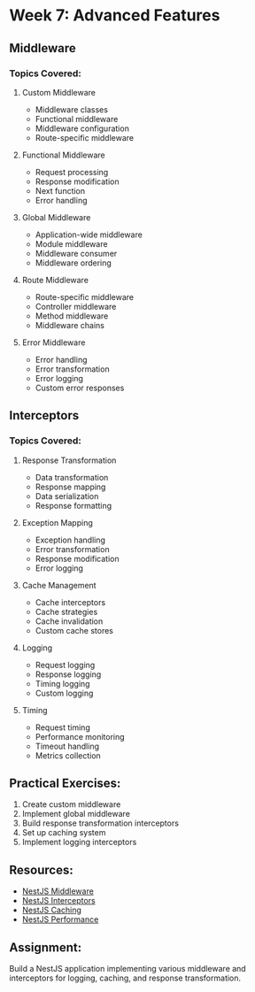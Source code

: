 # Week 7: Advanced Features

## Middleware

### Topics Covered:

1. Custom Middleware

   - Middleware classes
   - Functional middleware
   - Middleware configuration
   - Route-specific middleware

2. Functional Middleware

   - Request processing
   - Response modification
   - Next function
   - Error handling

3. Global Middleware

   - Application-wide middleware
   - Module middleware
   - Middleware consumer
   - Middleware ordering

4. Route Middleware

   - Route-specific middleware
   - Controller middleware
   - Method middleware
   - Middleware chains

5. Error Middleware
   - Error handling
   - Error transformation
   - Error logging
   - Custom error responses

## Interceptors

### Topics Covered:

1. Response Transformation

   - Data transformation
   - Response mapping
   - Data serialization
   - Response formatting

2. Exception Mapping

   - Exception handling
   - Error transformation
   - Response modification
   - Error logging

3. Cache Management

   - Cache interceptors
   - Cache strategies
   - Cache invalidation
   - Custom cache stores

4. Logging

   - Request logging
   - Response logging
   - Timing logging
   - Custom logging

5. Timing
   - Request timing
   - Performance monitoring
   - Timeout handling
   - Metrics collection

## Practical Exercises:

1. Create custom middleware
2. Implement global middleware
3. Build response transformation interceptors
4. Set up caching system
5. Implement logging interceptors

## Resources:

- [NestJS Middleware](https://docs.nestjs.com/middleware)
- [NestJS Interceptors](https://docs.nestjs.com/interceptors)
- [NestJS Caching](https://docs.nestjs.com/techniques/caching)
- [NestJS Performance](https://docs.nestjs.com/techniques/performance)

## Assignment:

Build a NestJS application implementing various middleware and interceptors for logging, caching, and response transformation.
